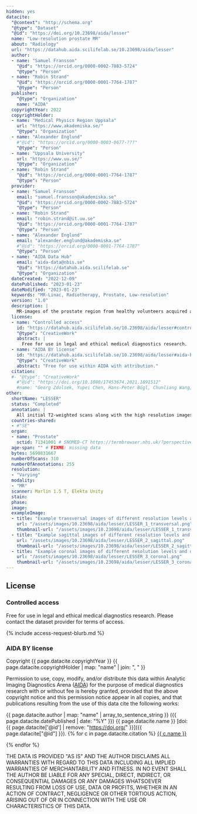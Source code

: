 ```yaml
---
hidden: yes
datacite:
  "@context": "http://schema.org"
  "@type": "Dataset"
  "@id": "https://doi.org/10.23698/aida/lesser"
  name: "Low-resolution prostate MR"
  about: "Radiology"
  url: "https://datahub.aida.scilifelab.se/10.23698/aida/lesser"
  author:
  - name: "Samuel Fransson"
    "@id": "https://orcid.org/0000-0002-7883-5724"
    "@type": "Person"
  - name: "Robin Strand"
    "@id": "https://orcid.org/0000-0001-7764-1787"
    "@type": "Person"
  publisher:
    "@type": "Organization"
    name: "AIDA"
  copyrightYear: 2022
  copyrightHolder:
  - name: "Medical Physics Region Uppsala"
    url: "https://www.akademiska.se/"
    "@type": "Organization"
  - name: "Alexander Englund"
    #"@id": "https://orcid.org/0000-0003-0677-???"
    "@type": "Person"
  - name: "Uppsala University"
    url: "https://www.uu.se/"
    "@type": "Organization"
  - name: "Robin Strand"
    "@id": "https://orcid.org/0000-0001-7764-1787"
    "@type": "Person"
  provider:
  - name: "Samuel Fransson"
    email: "samuel.fransson@akademiska.se"
    "@id": "https://orcid.org/0000-0002-7883-5724"
    "@type": "Person"
  - name: "Robin Strand"
    email: "robin.strand@it.uu.se"
    "@id": "https://orcid.org/0000-0001-7764-1787"
    "@type": "Person"
  - name: "Alexander Englund"
    email: "alexander.englund@akademiska.se"
    #"@id": "https://orcid.org/0000-0001-7764-1787"
    "@type": "Person"
  - name: "AIDA Data Hub"
    email: "aida-data@nbis.se"
    "@id": "https://datahub.aida.scilifelab.se"
    "@type": "Organization"
  dateCreated: "2022-12-09"
  datePublished: "2023-01-23"
  dateModified: "2023-01-23"
  keywords: "MR-Linac, Radiotherapy, Prostate, Low-resolution"
  version: "1.0"
  description: |
    MR-images of the prostate region from healthy volunteers acquired at Elekta unity MR-Linac at Uppsala University Hospital. Data from each volunteer consist of an initial T2-weighted scan, followed by a number of groups of paired low and high resolution data approximately 5 minutes apart with a 3D balanced steady state free precession sequence. The initial T2-image and all high resolution images are segmented by a single observer including prostate, bladder and rectum.
  license:
  - name: "Controlled access"
    id: "https://datahub.aida.scilifelab.se/10.23698/aida/lesser#controlled-access"
    "@type": "CreativeWork"
    abstract: |
      Free for use in legal and ethical medical diagnostics research.
  - name: "AIDA BY license"
    id: "https://datahub.aida.scilifelab.se/10.23698/aida/lesser#aida-by-license"
    "@type": "CreativeWork"
    abstract: "Free for use within AIDA with attribution."
  citation:
  #- "@type": "CreativeWork"
    #"@id": "https://doi.org/10.1080/17453674.2021.1891512"
    #name: "Georg Zdolsek, Yupei Chen, Hans-Peter Bögl, Chunliang Wang, Mischa Woisetschläger & Jörg Schilcher (2021) Deep neural networks with promising diagnostic accuracy for the classification of atypical femoral fractures, Acta Orthopaedica, 92:4, 394-400, DOI: 10.1080/17453674.2021.1891512"
other:
  shortName: "LESSER"
  status: "Completed"
  annotation: |
    All initial T2-weighted scans along with the high resolution images in each paired low and high resolution group are segmented by a single observer in Monaco 5.40.01 and containing delineations of prostate (CTV), bladder and rectum.
  countries-shared:
  - #"SE"
  organ:
  - name: "Prostate"
    sctid: 71341001 # SNOMED-CT https://termbrowser.nhs.uk/?perspective=full&conceptId1=%s
  age-span: "" # FIXME: missing data
  bytes: 5690831667 
  numberOfScans: 310
  numberOfAnnotations: 255
  resolution:
  - "Varying"
  modality:
  - "MR"
  scanner: Marlin 1.5 T, Elekta Unity
  stain:
  phase:
  image:
  exampleImage:
  - title: "Example transversal images of different resolution levels and delineations."
    url: "/assets/images/10.23698/aida/lesser/LESSER_1_transversal.png"
    thumbnail-url: "/assets/images/10.23698/aida/lesser/LESSER_1_transversal-thumbnail.png"
  - title: "Example sagittal images of different resolution levels and delineations."
    url: "/assets/images/10.23698/aida/lesser/LESSER_2_sagittal.png"
    thumbnail-url: "/assets/images/10.23698/aida/lesser/LESSER_2_sagittal-thumbnail.png"
  - title: "Example coronal images of different resolution levels and delineations."
    url: "/assets/images/10.23698/aida/lesser/LESSER_3_coronal.png"
    thumbnail-url: "/assets/images/10.23698/aida/lesser/LESSER_3_coronal-thumbnail.png"
---
```

## License
### Controlled access
Free for use in legal and ethical medical diagnostics research.
Please contact the dataset provider for terms of access.

{% include access-request-blurb.md %}

### AIDA BY license
Copyright
{{ page.datacite.copyrightYear }}
{{ page.datacite.copyrightHolder | map: "name" |  join: ", " }}

Permission to use, copy, modify, and/or distribute this data within Analytic
Imaging Diagnostics Arena ([AIDA](https://medtech4health.se/aida)) for the purpose
of medical diagnostics research with or without fee is hereby granted, provided that
the above copyright notice and this permission notice appear in all copies, and that
publications resulting from the use of this data cite the following works:

{{ page.datacite.author | map: "name" | array_to_sentence_string }}
({{ page.datacite.datePublished | date: "%Y" }})
{{ page.datacite.name }}
[doi:{{ page.datacite['@id'] | remove: "https://doi.org/" }}]({{ page.datacite["@id"] }}).
{% for c in page.datacite.citation %}
  [{{ c.name }}]({{c["@id"]}})

{% endfor %}

THE DATA IS PROVIDED "AS IS" AND THE AUTHOR DISCLAIMS ALL WARRANTIES WITH REGARD
TO THIS DATA INCLUDING ALL IMPLIED WARRANTIES OF MERCHANTABILITY AND FITNESS. IN
NO EVENT SHALL THE AUTHOR BE LIABLE FOR ANY SPECIAL, DIRECT, INDIRECT, OR
CONSEQUENTIAL DAMAGES OR ANY DAMAGES WHATSOEVER RESULTING FROM LOSS OF USE, DATA
OR PROFITS, WHETHER IN AN ACTION OF CONTRACT, NEGLIGENCE OR OTHER TORTIOUS
ACTION, ARISING OUT OF OR IN CONNECTION WITH THE USE OR CHARACTERISTICS OF THIS
DATA.
